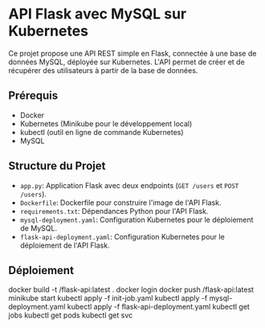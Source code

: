 # API Flask avec MySQL sur Kubernetes

Ce projet propose une API REST simple en Flask, connectée à une base de données MySQL, déployée sur Kubernetes. L'API permet de créer et de récupérer des utilisateurs à partir de la base de données.

## Prérequis

- Docker
- Kubernetes (Minikube pour le développement local)
- kubectl (outil en ligne de commande Kubernetes)
- MySQL

## Structure du Projet

- `app.py`: Application Flask avec deux endpoints (`GET /users` et `POST /users`).
- `Dockerfile`: Dockerfile pour construire l'image de l'API Flask.
- `requirements.txt`: Dépendances Python pour l'API Flask.
- `mysql-deployment.yaml`: Configuration Kubernetes pour le déploiement de MySQL.
- `flask-api-deployment.yaml`: Configuration Kubernetes pour le déploiement de l'API Flask.

## Déploiement
docker build -t <docker-username>/flask-api:latest .
docker login
docker push <docker-username>/flask-api:latest
minikube start
kubectl apply -f init-job.yaml
kubectl apply -f mysql-deployment.yaml
kubectl apply -f flask-api-deployment.yaml
kubectl get jobs
kubectl get pods
kubectl get svc






